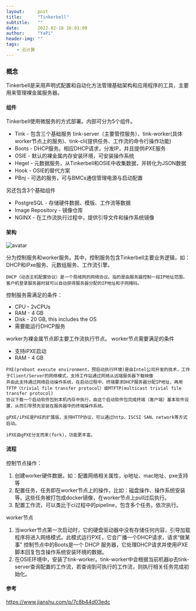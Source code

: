 ```yaml
---
layout:     post
title:      "Tinkerbell"
subtitle:   ""
date:       2022-02-16 16:01:00
author:     "YaPi"
header-img: ""
tags:
    - 云计算
---
```


### 概念
Tinkerbell是采用声明式配置和自动化方法管理基础架构和应用程序的工具，主要用来管理裸金属服务器。

#### 组件
Tinkerbell使用微服务的方式部署。内部可分为5个组件。

- Tink - 包含三个基础服务 tink-server（主要管控服务）、tink-worker(具体worker节点上的服务)、tink-cli(提供任务、工作流的命令行操作功能)
- Boots - DHCP服务。相应DHCP请求，分发IP，并且提供iPXE服务
- OSIE - 默认的裸金属内存安装环境，可安装操作系统
- Hegel - 元数据服务，从Tinkerbell和OSIE中收集数据，并转化为JSON数据
- Hook - OSIE的替代方案
- PBnj - 可选的服务，可与BMCs通信管理电源与启动配置

另还包含3个基础组件
- PostgreSQL - 存储硬件数据、模版、工作流等数据
- Image Repository - 镜像仓库
- NGINX - 在工作流执行过程中，提供引导文件和操作系统镜像

#### 架构
![avatar](https://docs.tinkerbell.org/images/architecture-diagram.png)

分为控制服务和worker服务。其中，控制服务包含Tinkerbell主要业务逻辑，如：DHCP和iPxe服务、元数组服务、工作流引擎。

```text
DHCP（动态主机配置协议）是一个局域网的网络协议。指的是由服务器控制一段IP地址范围，客户机登录服务器时就可以自动获得服务器分配的IP地址和子网掩码。
```

控制服务需满足的条件：

- CPU - 2vCPUs
- RAM - 4 GB
- Disk - 20 GB, this includes the OS
- 需要能运行DHCP服务

worker为裸金属节点即主要工作流执行节点。
worker节点需要满足的条件

- 支持iPXE启动
- RAM - 4 GB

```text
PXE(preboot execute environment，预启动执行环境)是由Intel公司开发的技术，工作于Client/Server的网络模式，支持工作站通过网络从远端服务器下载映像
并由此支持通过网络启动操作系统，在启动过程中，终端要求DHCP服务器分配IP地址，再用TFTP（trivial file transfer protocol）或MTFTP(multicast trivial file transfer protocol)
协议下载一个启动软件包到本机内存中执行，由这个启动软件包完成终端（客户端）基本软件设置，从而引导预先安装在服务器中的终端操作系统。

gPXE/iPXE是PXE的扩展版，支持HTTP协议，可以通过http、ISCSI SAN、network等方式启动。

iPXE由gPXE分支而来(fork)，功能更丰富。
```

#### 流程

控制节点操作：

1. 创建worker硬件数据，如：配置网络相关属性，ip地址、mac地址、pxe支持等
2. 配置任务，任务即在worker节点上的操作，比如：磁盘操作、操作系统安装等。这些任务被打包成docker镜像，在worker节点上pull过后执行。
3. 配置工作流，可以类比于ci过程中的pipeline，包含多个任务。依次执行。

worker节点

1. 当worker节点第一次启动时，它的硬盘驱动器中没有存储任何内容，引导加载程序将进入网络模式。此模式运行PXE，它会广播一个DHCP请求，请求“做某事”
   控制节点中的Boots是一个 DHCP 服务器，它处理DHCP请求并使用iPXE脚本回复包含操作系统安装环境的数据。
2. 在OSIE环境中，安装了tink-worker。tink-worker中会根据当前机器ip去tink-server查询配置的工作流，若查询到可执行的工作流，则执行相关任务完成初始化。



#### 参考

https://www.jianshu.com/p/7c8b44d03edc